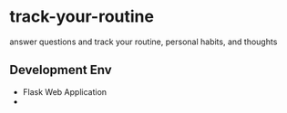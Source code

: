 # track-your-routine
answer questions and track your routine, personal habits, and thoughts

## Development Env
- Flask Web Application
- 
